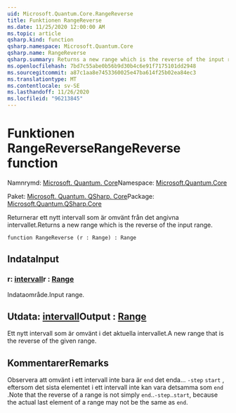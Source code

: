 ```yaml
---
uid: Microsoft.Quantum.Core.RangeReverse
title: Funktionen RangeReverse
ms.date: 11/25/2020 12:00:00 AM
ms.topic: article
qsharp.kind: function
qsharp.namespace: Microsoft.Quantum.Core
qsharp.name: RangeReverse
qsharp.summary: Returns a new range which is the reverse of the input range.
ms.openlocfilehash: 7bd7c55abe0b56b9d30b4c6e91f7175101dd2948
ms.sourcegitcommit: a87c1aa8e7453360025e47ba614f25b02ea84ec3
ms.translationtype: MT
ms.contentlocale: sv-SE
ms.lasthandoff: 11/26/2020
ms.locfileid: "96213845"
---
```

# <a name="rangereverse-function"></a><span data-ttu-id="0fb07-102">Funktionen RangeReverse</span><span class="sxs-lookup"><span data-stu-id="0fb07-102">RangeReverse function</span></span>

<span data-ttu-id="0fb07-103">Namnrymd: [Microsoft. Quantum. Core](xref:Microsoft.Quantum.Core)</span><span class="sxs-lookup"><span data-stu-id="0fb07-103">Namespace: [Microsoft.Quantum.Core](xref:Microsoft.Quantum.Core)</span></span>

<span data-ttu-id="0fb07-104">Paket: [Microsoft. Quantum. QSharp. Core](https://nuget.org/packages/Microsoft.Quantum.QSharp.Core)</span><span class="sxs-lookup"><span data-stu-id="0fb07-104">Package: [Microsoft.Quantum.QSharp.Core](https://nuget.org/packages/Microsoft.Quantum.QSharp.Core)</span></span>


<span data-ttu-id="0fb07-105">Returnerar ett nytt intervall som är omvänt från det angivna intervallet.</span><span class="sxs-lookup"><span data-stu-id="0fb07-105">Returns a new range which is the reverse of the input range.</span></span>

```qsharp
function RangeReverse (r : Range) : Range
```


## <a name="input"></a><span data-ttu-id="0fb07-106">Indata</span><span class="sxs-lookup"><span data-stu-id="0fb07-106">Input</span></span>

### <a name="r--range"></a><span data-ttu-id="0fb07-107">r: [intervall](xref:microsoft.quantum.lang-ref.range)</span><span class="sxs-lookup"><span data-stu-id="0fb07-107">r : [Range](xref:microsoft.quantum.lang-ref.range)</span></span>

<span data-ttu-id="0fb07-108">Indataområde.</span><span class="sxs-lookup"><span data-stu-id="0fb07-108">Input range.</span></span>



## <a name="output--range"></a><span data-ttu-id="0fb07-109">Utdata: [intervall](xref:microsoft.quantum.lang-ref.range)</span><span class="sxs-lookup"><span data-stu-id="0fb07-109">Output : [Range](xref:microsoft.quantum.lang-ref.range)</span></span>

<span data-ttu-id="0fb07-110">Ett nytt intervall som är omvänt i det aktuella intervallet.</span><span class="sxs-lookup"><span data-stu-id="0fb07-110">A new range that is the reverse of the given range.</span></span>

## <a name="remarks"></a><span data-ttu-id="0fb07-111">Kommentarer</span><span class="sxs-lookup"><span data-stu-id="0fb07-111">Remarks</span></span>

<span data-ttu-id="0fb07-112">Observera att omvänt i ett intervall inte bara är `end` det enda... `-step` `start` , eftersom det sista elementet i ett intervall inte kan vara detsamma som `end` .</span><span class="sxs-lookup"><span data-stu-id="0fb07-112">Note that the reverse of a range is not simply `end`..`-step`..`start`, because the actual last element of a range may not be the same as `end`.</span></span>